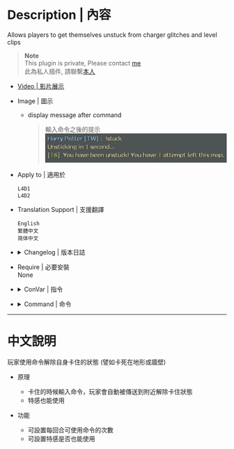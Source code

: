 # Description | 內容
Allows players to get themselves unstuck from charger glitches and level clips

> __Note__ <br/>
This plugin is private, Please contact [me](https://github.com/fbef0102/Game-Private_Plugin#私人插件列表-private-plugins-list)<br/>
此為私人插件, 請聯繫[本人](https://github.com/fbef0102/Game-Private_Plugin#私人插件列表-private-plugins-list)

* [Video | 影片展示](https://youtu.be/bNnXzVkRd1s)

* Image | 圖示
	* display message after command
		> 輸入命令之後的提示
		<br/>![l4d_unstuck_1](image/l4d_unstuck_1.jpg)

* Apply to | 適用於
	```
	L4D1
	L4D2
	```

* Translation Support | 支援翻譯
	```
	English
	繁體中文
	简体中文
	```

* <details><summary>Changelog | 版本日誌</summary>

	```php
	//CUatTHEFINISH @ 2009
	//Harry @ 2022-2023
	```
	* v1.5 (2023-3-8)
		* Translation Support
		* Infected can use too

	* v1.4
		* Remake code
		* More Cvars
		* Support L4D1

	* v1.0.6
		* [By CUatTHEFINISH](https://forums.alliedmods.net/showthread.php?t=110041)
</details>

* Require | 必要安裝
<br/>None

* <details><summary>ConVar | 指令</summary>

	* cfg/sourcemod/l4d_unstuck.cfg
		```php
		// If 1, Announces each round start that the !stuck command is available.
		l4d_unstuck_announce "1"

		// If 1, Infected player can use !stuck command too.
		l4d_unstuck_infected_enable "1"

		// Amount of times the client can use !stuck per round
		l4d_unstuck_teleports "10"
		```
</details>

* <details><summary>Command | 命令</summary>

	* **Unstuck yourself**
		```php
		sm_stuck
		```

	* **Admin helps player unstick (Adm required: ADMFLAG_GENERIC)**
		```php
		sm_unstick <name>
		```
</details>

- - - -
# 中文說明
玩家使用命令解除自身卡住的狀態 (譬如卡死在地形或牆壁)

* 原理
	* 卡住的時候輸入命令，玩家會自動被傳送到附近解除卡住狀態
	* 特感也能使用

* 功能
	* 可設置每回合可使用命令的次數
	* 可設置特感是否也能使用